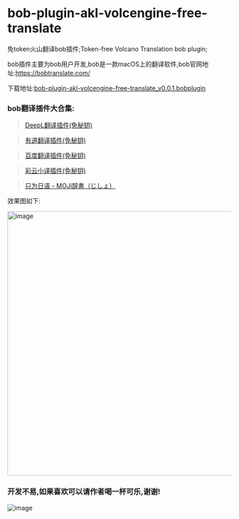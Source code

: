 # bob-plugin-akl-volcengine-free-translate
免token火山翻译bob插件;Token-free Volcano Translation bob plugin;

bob插件主要为bob用户开发,bob是一款macOS上的翻译软件,bob官网地址:https://bobtranslate.com/

下载地址:[bob-plugin-akl-volcengine-free-translate_v0.0.1.bobplugin](https://github.com/akl7777777/bob-plugin-akl-volcengine-free-translate/releases/download/v_0.0.1/bob-plugin-akl-volcengine-free-translate_v0.0.1.bobplugin)

### bob翻译插件大合集:

>[DeepL翻译插件(免秘钥)](https://github.com/akl7777777/bob-plugin-akl-deepl-free-translate)

>[有道翻译插件(免秘钥)](https://github.com/akl7777777/bob-plugin-akl-youdao-free-translate)

>[百度翻译插件(免秘钥)](https://github.com/akl7777777/bob-plugin-akl-baidu-free-translate)

>[彩云小译插件(免秘钥)](https://github.com/akl7777777/bob-plugin-akl-caiyunxiaoyi-free-translate)

>[只为日语 - MOJi辞書（じしょ）](https://github.com/akl7777777/bob-plugin-akl-mojidict-translate)

效果图如下:

<img width="593" alt="image" src="https://user-images.githubusercontent.com/84266551/221334991-87712e16-e034-4acc-8699-5375b671329c.png">

### 开发不易,如果喜欢可以请作者喝一杯可乐,谢谢!


![image](https://user-images.githubusercontent.com/84266551/219829283-3ed1798e-aeed-4174-bbcb-f93bf3008817.png)
